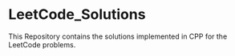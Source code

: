 # LeetCode_Solutions
This Repository contains the solutions implemented in CPP for the LeetCode problems.
